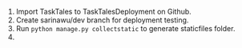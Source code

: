 1. Import TaskTales to TaskTalesDeployment on Github.
2. Create sarinawu/dev branch for deployment testing.
3. Run `python manage.py collectstatic` to generate staticfiles folder.
4.

